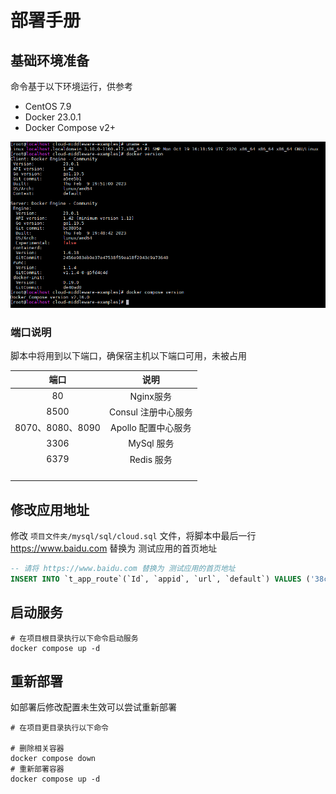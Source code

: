 # 部署手册

## 基础环境准备

命令基于以下环境运行，供参考

- CentOS 7.9
- Docker 23.0.1
- Docker Compose v2+

![image-20230906105735644](images/image-20230906105735644.png)

### 端口说明

脚本中将用到以下端口，确保宿主机以下端口可用，未被占用

|       端口       |        说明         |
| :--------------: | :-----------------: |
|        80        |      Nginx服务      |
|       8500       | Consul 注册中心服务 |
| 8070、8080、8090 | Apollo 配置中心服务 |
|       3306       |     MySql 服务      |
|       6379       |     Redis 服务      |
|                  |                     |
|                  |                     |
|                  |                     |
|                  |                     |

## 修改应用地址

修改 `项目文件夹/mysql/sql/cloud.sql` 文件，将脚本中最后一行 https://www.baidu.com 替换为 测试应用的首页地址

```sql
-- 请将 https://www.baidu.com 替换为 测试应用的首页地址
INSERT INTO `t_app_route`(`Id`, `appid`, `url`, `default`) VALUES ('38c48347-4434-4c5a-bdce-85bd0668e452', 'dev', 'https://www.baidu.com', b'1');
```

## 启动服务

```shell
# 在项目根目录执行以下命令启动服务
docker compose up -d
```

## 重新部署

如部署后修改配置未生效可以尝试重新部署

```shell
# 在项目更目录执行以下命令

# 删除相关容器
docker compose down
# 重新部署容器
docker compose up -d
```

